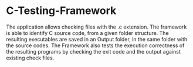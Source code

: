 # C-Testing-Framework

The application allows checking files with the .c extension. 
The  framework is able to identify C source code, from a given folder structure.
The resulting executables are saved in an Output folder, in the same folder with the source codes. 
The Framework  also tests the execution correctness of the resulting programs by checking the exit code and the output against existing check files.
